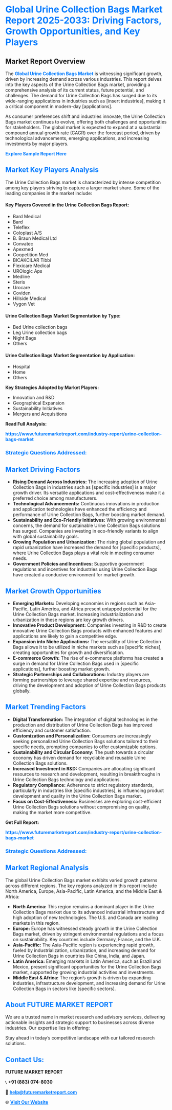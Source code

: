 <h1 style="color: #007BFF;">Global Urine Collection Bags Market Report 2025-2033: Driving Factors, Growth Opportunities, and Key Players</h1>

<section id="overview">
<h2>Market Report Overview</h2>
<p>The <a href="https://www.futuremarketreport.com/industry-report/urine-collection-bags-market" style="color: #007BFF; text-decoration: none;"><strong>Global Urine Collection Bags Market</strong></a> is witnessing significant growth, driven by increasing demand across various industries. This report delves into the key aspects of the Urine Collection Bags market, providing a comprehensive analysis of its current status, future potential, and challenges. The demand for Urine Collection Bags has surged due to its wide-ranging applications in industries such as [insert industries], making it a critical component in modern-day [applications].</p>
<p>As consumer preferences shift and industries innovate, the Urine Collection Bags market continues to evolve, offering both challenges and opportunities for stakeholders. The global market is expected to expand at a substantial compound annual growth rate (CAGR) over the forecast period, driven by technological advancements, emerging applications, and increasing investments by major players.</p>
</section>

<section id="overview">
<p><a href="https://www.futuremarketreport.com/request-sample/reportId=84286" style="color: #007BFF; text-decoration: none;"><strong>Explore Sample Report Here</strong></a></p>
</section>

<section id="key-players">
<h2 style="color: #007BFF;">Market Key Players Analysis</h2>
<p>The Urine Collection Bags market is characterized by intense competition among key players striving to capture a larger market share. Some of the leading companies in the market include:</p>
<h4>Key Players Covered in the Urine Collection Bags Report:</h4>
<ul><li>Bard Medical</li><li>Bard</li><li>Teleflex</li><li>Coloplast A/S</li><li>B. Braun Medical Ltd</li><li>Convatec</li><li>Apexmed</li><li>Coopetition Med</li><li>BICAKCILAR Tibbi</li><li>Flexicare Medical</li><li>UROlogic Aps</li><li>Medline</li><li>Steris</li><li>Urocare</li><li>Coviden</li><li>Hillside Medical</li><li>Vygon Vet</li></ul>
<h4>Urine Collection Bags Market Segmentation by Type:</h4>
<ul><li>Bed Urine collection bags</li><li>Leg Urine collection bags</li><li>Night Bags</li><li>Others</li></ul>

<h4>Urine Collection Bags Market Segmentation by Application:</h4>
<ul><li>Hospital</li><li>Home</li><li>Others</li></ul>
<p><strong>Key Strategies Adopted by Market Players:</strong></p>
<ul>
<li>Innovation and R&D</li>
<li>Geographical Expansion</li>
<li>Sustainability Initiatives</li>
<li>Mergers and Acquisitions</li>
</ul>
</section>

<section>
<p><strong>Read Full Analysis: </strong></p><a href="https://www.futuremarketreport.com/industry-report/urine-collection-bags-market" style="color: #007BFF; text-decoration: none;"><strong>https://www.futuremarketreport.com/industry-report/urine-collection-bags-market</strong></a>
<h3 style="color: #007BFF;">Strategic Questions Addressed:</h3>
</section>

<section id="driving-factors">
<h2 style="color: #007BFF;">Market Driving Factors</h2>
<ul>
<li><strong>Rising Demand Across Industries:</strong> The increasing adoption of Urine Collection Bags in industries such as [specific industries] is a major growth driver. Its versatile applications and cost-effectiveness make it a preferred choice among manufacturers.</li>
<li><strong>Technological Advancements:</strong> Continuous innovations in production and application technologies have enhanced the efficiency and performance of Urine Collection Bags, further boosting market demand.</li>
<li><strong>Sustainability and Eco-Friendly Initiatives:</strong> With growing environmental concerns, the demand for sustainable Urine Collection Bags solutions has surged. Companies are investing in eco-friendly variants to align with global sustainability goals.</li>
<li><strong>Growing Population and Urbanization:</strong> The rising global population and rapid urbanization have increased the demand for [specific products], where Urine Collection Bags plays a vital role in meeting consumer needs.</li>
<li><strong>Government Policies and Incentives:</strong> Supportive government regulations and incentives for industries using Urine Collection Bags have created a conducive environment for market growth.</li>
</ul>
</section>

<section id="growth-opportunities">
<h2 style="color: #007BFF;">Market Growth Opportunities</h2>
<ul>
<li><strong>Emerging Markets:</strong> Developing economies in regions such as Asia-Pacific, Latin America, and Africa present untapped potential for the Urine Collection Bags market. Increasing industrialization and urbanization in these regions are key growth drivers.</li>
<li><strong>Innovative Product Development:</strong> Companies investing in R&D to create innovative Urine Collection Bags products with enhanced features and applications are likely to gain a competitive edge.</li>
<li><strong>Expansion into Niche Applications:</strong> The versatility of Urine Collection Bags allows it to be utilized in niche markets such as [specific niches], creating opportunities for growth and diversification.</li>
<li><strong>E-commerce Growth:</strong> The rise of e-commerce platforms has created a surge in demand for Urine Collection Bags used in [specific applications], further boosting market growth.</li>
<li><strong>Strategic Partnerships and Collaborations:</strong> Industry players are forming partnerships to leverage shared expertise and resources, driving the development and adoption of Urine Collection Bags products globally.</li>
</ul>
</section>

<section id="trending-factors">
<h2 style="color: #007BFF;">Market Trending Factors</h2>
<ul>
<li><strong>Digital Transformation:</strong> The integration of digital technologies in the production and distribution of Urine Collection Bags has improved efficiency and customer satisfaction.</li>
<li><strong>Customization and Personalization:</strong> Consumers are increasingly seeking personalized Urine Collection Bags solutions tailored to their specific needs, prompting companies to offer customizable options.</li>
<li><strong>Sustainability and Circular Economy:</strong> The push towards a circular economy has driven demand for recyclable and reusable Urine Collection Bags solutions.</li>
<li><strong>Increased Investment in R&D:</strong> Companies are allocating significant resources to research and development, resulting in breakthroughs in Urine Collection Bags technology and applications.</li>
<li><strong>Regulatory Compliance:</strong> Adherence to strict regulatory standards, particularly in industries like [specific industries], is influencing product development and quality in the Urine Collection Bags market.</li>
<li><strong>Focus on Cost-Effectiveness:</strong> Businesses are exploring cost-efficient Urine Collection Bags solutions without compromising on quality, making the market more competitive.</li>
</ul>
</section>

<section>
<p><strong>Get Full Report: </strong></p><a href="https://www.futuremarketreport.com/industry-report/urine-collection-bags-market" style="color: #007BFF; text-decoration: none;"><strong>https://www.futuremarketreport.com/industry-report/urine-collection-bags-market</strong></a>
<h3 style="color: #007BFF;">Strategic Questions Addressed:</h3>
</section>


<section id="regional-analysis">
<h2 style="color: #007BFF;">Market Regional Analysis</h2>
<p>The global Urine Collection Bags market exhibits varied growth patterns across different regions. The key regions analyzed in this report include North America, Europe, Asia-Pacific, Latin America, and the Middle East & Africa:</p>
<ul>
<li><strong>North America:</strong> This region remains a dominant player in the Urine Collection Bags market due to its advanced industrial infrastructure and high adoption of new technologies. The U.S. and Canada are leading markets in this region.</li>
<li><strong>Europe:</strong> Europe has witnessed steady growth in the Urine Collection Bags market, driven by stringent environmental regulations and a focus on sustainability. Key countries include Germany, France, and the U.K.</li>
<li><strong>Asia-Pacific:</strong> The Asia-Pacific region is experiencing rapid growth, fueled by industrialization, urbanization, and increasing demand for Urine Collection Bags in countries like China, India, and Japan.</li>
<li><strong>Latin America:</strong> Emerging markets in Latin America, such as Brazil and Mexico, present significant opportunities for the Urine Collection Bags market, supported by growing industrial activities and investments.</li>
<li><strong>Middle East & Africa:</strong> The region’s growth is driven by expanding industries, infrastructure development, and increasing demand for Urine Collection Bags in sectors like [specific sectors].</li>
</ul>
</section>

<footer>
<h2 style="color: #007BFF;">About FUTURE MARKET REPORT</h2>
<p>We are a trusted name in market research and advisory services, delivering actionable insights and strategic support to businesses across diverse industries. Our expertise lies in offering:</p>

<p>Stay ahead in today’s competitive landscape with our tailored research solutions.</p>

<h2 style="color: #007BFF;">Contact Us:</h2>
<p><strong>FUTURE MARKET REPORT</strong></p>
<p>📞 <strong>+91 (883) 074-8030</strong></p>
<p>📧 <strong><a href="mailto:help@futuremarketreport.com" style="color: #007BFF;">help@futuremarketreport.com</a></strong></p>
<p>🌐 <strong><a href="https://www.futuremarketreport.com/" style="color: #007BFF;">Visit Our Website</a></strong></p>
</footer>